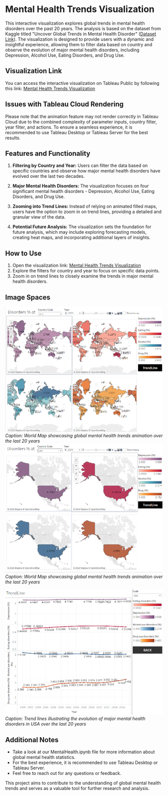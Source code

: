 # Mental Health Trends Visualization

This interactive visualization explores global trends in mental health disorders over the past 20 years. The analysis is based on the dataset from Kaggle titled "Uncover Global Trends in Mental Health Disorder" ([Dataset Link](https://www.kaggle.com/datasets/thedevastator/uncover-global-trends-in-mental-health-disorder)). The visualization is designed to provide users with a dynamic and insightful experience, allowing them to filter data based on country and observe the evolution of major mental health disorders, including Depression, Alcohol Use, Eating Disorders, and Drug Use.

## Visualization Link
You can access the interactive visualization on Tableau Public by following this link: [Mental Health Trends Visualization](https://public.tableau.com/app/profile/tony.ho6073/viz/hack2024/Dashboard1?publish=yes)

## Issues with Tableau Cloud Rendering
Please note that the animation feature may not render correctly in Tableau Cloud due to the combined complexity of parameter inputs, country filter, year filter, and actions. To ensure a seamless experience, it is recommended to use Tableau Desktop or Tableau Server for the best results.

## Features and Functionality
1. **Filtering by Country and Year:** Users can filter the data based on specific countries and observe how major mental health disorders have evolved over the last two decades.

2. **Major Mental Health Disorders:** The visualization focuses on four significant mental health disorders - Depression, Alcohol Use, Eating Disorders, and Drug Use.

3. **Zooming into Trend Lines:** Instead of relying on animated filled maps, users have the option to zoom in on trend lines, providing a detailed and granular view of the data.

4. **Potential Future Analysis:** The visualization sets the foundation for future analysis, which may include exploring forecasting models, creating heat maps, and incorporating additional layers of insights.

## How to Use
1. Open the visualization link: [Mental Health Trends Visualization](https://public.tableau.com/app/profile/tony.ho6073/viz/hack2024/Dashboard1?publish=yes)
2. Explore the filters for country and year to focus on specific data points.
3. Zoom in on trend lines to closely examine the trends in major mental health disorders.

## Image Spaces
![World Map](https://github.com/WenYuHo/hacklytics2024/blob/main/world_dashboard1.png)
*Caption: World Map showcasing global mental health trends animation over the last 20 years*
![Zoom into USA](https://github.com/WenYuHo/hacklytics2024/blob/main/usa_dashboard1.png)
*Caption: World Map showcasing global mental health trends animation over the last 20 years*

![Trend Lines](https://github.com/WenYuHo/hacklytics2024/blob/main/usa_dashboard2.png)
*Caption: Trend lines illustrating the evolution of major mental health disorders in USA over the last 20 years*

## Additional Notes
- Take a look at our MentalHealth.ipynb file for more information about global mental health statistics.
- For the best experience, it is recommended to use Tableau Desktop or Tableau Server.
- Feel free to reach out for any questions or feedback.

This project aims to contribute to the understanding of global mental health trends and serves as a valuable tool for further research and analysis.
